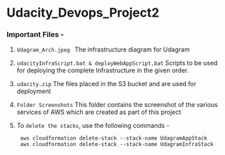 # Udacity_Devops_Project2

### Important Files -

1. `Udagram_Arch.jpeg `
       The infrastructure diagram for Udagram

2. `udacityInfraScript.bat & deployWebAppScript.bat`
       Scripts to be used for deploying the complete Infrastructure in the given order.

3. `udacity.zip` 
       The files placed in the S3 bucket and are used for deployment

4. `Folder Screenshots`
       This folder contains the screenshot of the various services of AWS which are created as part of this project
       
5. To `delete the stacks`, use the following commands -

        aws cloudformation delete-stack --stack-name UdagramAppStack
        aws cloudformation delete-stack --stack-name UdagramInfraStack
